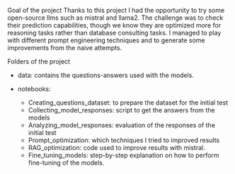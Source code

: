 Goal of the project
Thanks to this project I had the opportunity to try some open-source llms such as mistral and llama2. The challenge was to check their prediction capabilities, though we know they are optimized more for reasoning tasks rather than database consulting tasks. I managed to play with different prompt engineering techniques and to generate some improvements from the naive attempts.


Folders of the project
* data: contains the questions-answers used with the models.

* notebooks:
    - Creating_questions_dataset: to prepare the dataset for the initial test
    - Collecting_model_responses: script to get the answers from the models
    - Analyzing_model_responses: evaluation of the responses of the initial test
    - Prompt_optimization: which techniques I tried to improved results
    - RAG_optimization: code used to improve results with mistral.
    - Fine_tuning_models: step-by-step explanation on how to perform fine-tuning of the models.
